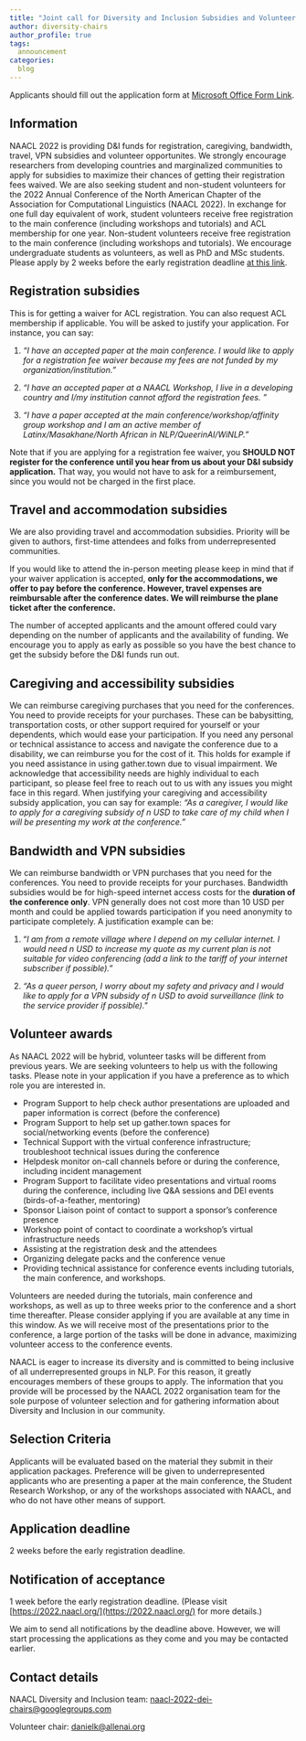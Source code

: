 ```yaml
---
title: "Joint call for Diversity and Inclusion Subsidies and Volunteer Awards"
author: diversity-chairs
author_profile: true
tags:
  announcement
categories:
  blog
---
```


Applicants should fill out the application form at [Microsoft Office Form Link](https://forms.office.com/Pages/ResponsePage.aspx?id=DQSIkWdsW0yxEjajBLZtrQAAAAAAAAAAAAO__UAd5zRUMk5UN0hGREVZS1ZBWEpNSTY0WkNORDBQRy4u).


## Information

NAACL 2022 is providing D&I funds for registration, caregiving, bandwidth, travel, VPN subsidies and volunteer opportunites. We strongly encourage researchers from developing countries and marginalized communities to apply for subsidies to maximize their chances of getting their registration fees waived. We are also seeking student and non-student volunteers for the 2022 Annual Conference of the North American Chapter of the Association for Computational Linguistics (NAACL 2022). In exchange for one full day equivalent of work, student volunteers receive free registration to the main conference (including workshops and tutorials) and ACL membership for one year. Non-student volunteers receive free registration to the main conference (including workshops and tutorials). We encourage undergraduate students as volunteers, as well as PhD and MSc students. Please apply by 2 weeks before the early registration deadline [at this link](https://forms.office.com/Pages/ResponsePage.aspx?id=DQSIkWdsW0yxEjajBLZtrQAAAAAAAAAAAAO__UAd5zRUMk5UN0hGREVZS1ZBWEpNSTY0WkNORDBQRy4u). 


## Registration subsidies

This is for getting a waiver for ACL registration. You can also request ACL membership if applicable. You will be asked to justify your application. For instance, you can say:

1) _“I have an accepted paper at the main conference. I would like to apply for a registration fee waiver because my fees are not funded by my organization/institution.”_

2) _“I have an accepted paper at a NAACL Workshop, I live in a developing country and I/my institution cannot afford the registration fees. ”_

3) _“I have a paper accepted at the main conference/workshop/affinity group workshop and I am an active member of Latinx/Masakhane/North African in NLP/QueerinAI/WiNLP.”_

Note that if you are applying for a registration fee waiver, you **SHOULD NOT register for the conference until you hear from us about your D&I subsidy application.** That way, you would not have to ask for a reimbursement, since you would not be charged in the first place. 


## Travel and accommodation subsidies

We are also providing travel and accommodation subsidies. Priority will be given to authors, first-time attendees and folks from underrepresented communities.

If you would like to attend the in-person meeting please keep in mind that if your waiver application is accepted, **only for the accommodations, we offer to pay before the conference. However, travel expenses are reimbursable after the conference dates. We will reimburse the plane ticket after the conference.**

The number of accepted applicants and the amount offered could vary depending on the number of applicants and the availability of funding. We encourage you to apply as early as possible so you have the best chance to get the subsidy before the D&I funds run out.


## Caregiving and accessibility subsidies

We can reimburse caregiving purchases that you need for the conferences. You need to provide receipts for your purchases. These can be babysitting, transportation costs, or other support required for yourself or your dependents, which would ease your participation. If you need any personal or technical assistance to access and navigate the conference due to a disability, we can reimburse you for the cost of it. This holds for example if you need assistance in using gather.town due to visual impairment. We acknowledge that accessibility needs are highly individual to each participant, so please feel free to reach out to us with any issues you might face in this regard. When justifying your caregiving and accessibility subsidy application, you can say for example: _“As a caregiver, I would like to apply for a caregiving subsidy of n USD to take care of my child when I will be presenting my work at the conference.”_


## Bandwidth and VPN subsidies 

We can reimburse bandwidth or VPN purchases that you need for the conferences. You need to provide receipts for your purchases. Bandwidth subsidies would be for high-speed internet access costs for the **duration of the conference only**. VPN generally does not cost more than 10 USD per month and could be applied towards participation if you need anonymity to participate completely. A justification example can be:

1) “_I am from a remote village where I depend on my cellular internet. I would need n USD to increase my quote as my current plan is not suitable for video conferencing (add a link to the tariff of your internet subscriber if possible).”_

2) _“As a queer person, I worry about my safety and privacy and I would like to apply for a VPN subsidy of n USD to avoid surveillance (link to the service provider if possible)."_


## Volunteer awards

As NAACL 2022 will be hybrid, volunteer tasks will be different from previous years. We are seeking volunteers to help us with the following tasks. Please note in your application if you have a preference as to which role you are interested in.


* Program Support to help check author presentations are uploaded and paper information is correct (before the conference)
* Program Support to help set up gather.town spaces for social/networking events (before the conference)
* Technical Support with the virtual conference infrastructure; troubleshoot technical issues during the conference
* Helpdesk monitor on-call channels before or during the conference, including incident management
* Program Support to facilitate video presentations and virtual rooms during the conference, including live Q&A sessions and DEI events (birds-of-a-feather, mentoring)
* Sponsor Liaison point of contact to support a sponsor’s conference presence
* Workshop point of contact to coordinate a workshop’s virtual infrastructure needs
* Assisting at the registration desk and the attendees
* Organizing delegate packs and the conference venue
* Providing technical assistance for conference events including tutorials, the main conference, and workshops.

Volunteers are needed during the tutorials, main conference and workshops, as well as up to three weeks prior to the conference and a short time thereafter. Please consider applying if you are available at any time in this window. As we will receive most of the presentations prior to the conference, a large portion of the tasks will be done in advance, maximizing volunteer access to the conference events.

NAACL is eager to increase its diversity and is committed to being inclusive of all underrepresented groups in NLP. For this reason, it greatly encourages members of these groups to apply. The information that you provide will be processed by the NAACL 2022 organisation team for the sole purpose of volunteer selection and for gathering information about Diversity and Inclusion in our community.


## Selection Criteria 

Applicants will be evaluated based on the material they submit in their application packages. Preference will be given to underrepresented applicants who are presenting a paper at the main conference, the Student Research Workshop, or any of the workshops associated with NAACL, and who do not have other means of support.


## Application deadline 

2 weeks before the early registration deadline.


## Notification of acceptance 

1 week before the early registration deadline. (Please visit [https://2022.naacl.org/](https://2022.naacl.org/) for more details.)

We aim to send all notifications by the deadline above. However, we will start processing the applications as they come and you may be contacted earlier.


## Contact details

NAACL Diversity and Inclusion team: [naacl-2022-dei-chairs@googlegroups.com](mailto:naacl-2022-dei-chairs@googlegroups.com)

Volunteer chair: [danielk@allenai.org](mailto:danielk@allenai.org)

